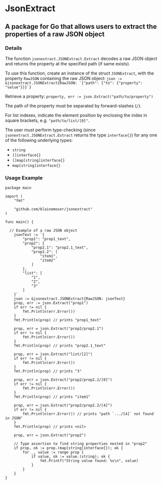 # JsonExtract
## A package for Go that allows users to extract the properties of a raw JSON object
### Details
The function `jsonextract.JSONExtract.Extract` decodes a raw JSON object and returns the property at the specified path (if same exists).

To use this function, create an instance of the struct `JSONExtract`, with the property `RawJSON` containing the raw JSON object:
```json := &jsonextract.JSONExtract{RawJSON: `{"path": {"to": {"property": "value"}}}`}```

Retrieve a property:
`property, err := json.Extract("path/to/property")`

The path of the property must be separated by forward-slashes (`/`).

For list indexes, indicate the element position by enclosing the index in square brackets, e.g. `"path/to/list/[0]"`.

The user must perform type-checking (since `jsonextract.JSONExtract.Extract` returns the type `interface{}`) for any one of the following underlying types:
- `string`
- `[]interface{}`
- `[]map[string]interface{}`
- `map[string]interface{}`

### Usage Example
```
package main

import (
	"fmt"

	"github.com/blainemoser/jsonextract"
)

func main() {

  // Example of a raw JSON object
	jsonText := `{
		"prop1": "prop1_text",
		"prop2": {
			"prop2.1": "prop2.1_text",
			"prop2.2": [
				"item1",
				"item2"
			]
		},
		"list": [
			"1", 
			"2", 
			"3"
		]
	}`
	json := &jsonextract.JSONExtract{RawJSON: jsonText}
	prop, err := json.Extract("prop1")
	if err != nil {
		fmt.Println(err.Error())
	}
	fmt.Println(prop) // prints "prop1_text"

	prop, err = json.Extract("prop2/prop2.1")
	if err != nil {
		fmt.Println(err.Error())
	}
	fmt.Println(prop) // prints "prop2.1_text"

	prop, err = json.Extract("list/[2]")
	if err != nil {
		fmt.Println(err.Error())
	}
	fmt.Println(prop) // prints "3"

	prop, err = json.Extract("prop2/prop2.2/[0]")
	if err != nil {
		fmt.Println(err.Error())
	}
	fmt.Println(prop) // prints "item1"

	prop, err = json.Extract("prop2/prop2.2/[4]")
	if err != nil {
		fmt.Println(err.Error()) // prints "path `.../[4]` not found in JSON"
	}
	fmt.Println(prop) // prints <nil>

	prop, err = json.Extract("prop2")

	// Type assertion to find string properties nested in "prop2"
	if prop, ok := prop.(map[string]interface{}); ok {
		for _, value := range prop {
			if value, ok := value.(string); ok {
				fmt.Printf("String value found: %s\n", value)
			}
		}
	}
}

```

